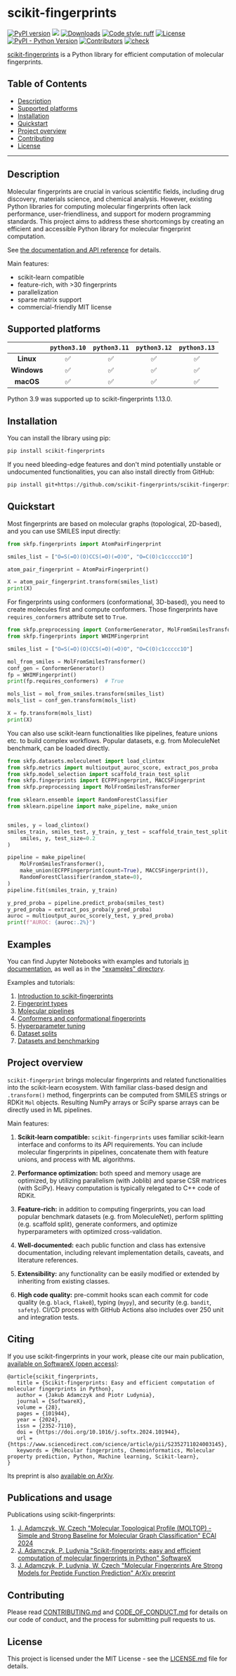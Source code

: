 # scikit-fingerprints

[![PyPI version](https://badge.fury.io/py/scikit-fingerprints.svg)](https://badge.fury.io/py/scikit-fingerprints)
[![](https://img.shields.io/pypi/dm/scikit-fingerprints)](https://pypi.org/project/scikit-fingerprints/)
[![Downloads](https://static.pepy.tech/badge/scikit-fingerprints)](https://pepy.tech/project/scikit-fingerprints)
[![Code style: ruff](https://img.shields.io/badge/style-ruff-41B5BE?style=flat)](https://github.com/astral-sh/ruff)
[![License](https://img.shields.io/badge/license-MIT-blue)](LICENSE.md)
[![PyPI - Python Version](https://img.shields.io/pypi/pyversions/scikit-fingerprints.svg)](https://pypi.org/project/scikit-fingerprints/)
[![Contributors](https://img.shields.io/github/contributors/scikit-fingerprints/scikit-fingerprints)](https://github.com/scikit-fingerprints/scikit-fingerprints/graphs/contributors)
[![check](https://github.com/scikit-fingerprints/scikit-fingerprints/actions/workflows/tests.yml/badge.svg)](https://github.com/scikit-fingerprints/scikit-fingerprints/actions/workflows/tests.yml)

[scikit-fingerprints](https://scikit-fingerprints.github.io/scikit-fingerprints/) is a Python library for efficient
computation of molecular fingerprints.

## Table of Contents

- [Description](#description)
- [Supported platforms](#supported-platforms)
- [Installation](#installation)
- [Quickstart](#quickstart)
- [Project overview](#project-overview)
- [Contributing](#contributing)
- [License](#license)

---

## Description

Molecular fingerprints are crucial in various scientific fields, including drug discovery, materials science, and
chemical analysis. However, existing Python libraries for computing molecular fingerprints often lack performance,
user-friendliness, and support for modern programming standards. This project aims to address these shortcomings by
creating an efficient and accessible Python library for molecular fingerprint computation.

See [the documentation and API reference](https://scikit-fingerprints.github.io/scikit-fingerprints/) for details.

Main features:
- scikit-learn compatible
- feature-rich, with >30 fingerprints
- parallelization
- sparse matrix support
- commercial-friendly MIT license

## Supported platforms

|             | `python3.10` | `python3.11` | `python3.12` | `python3.13` |
|:-----------:|:------------:|:------------:|:------------:|:------------:|
|  **Linux**  |       ✅      |       ✅      |       ✅      |       ✅      |
| **Windows** |       ✅      |       ✅      |       ✅      |       ✅      |
|  **macOS**  |       ✅      |       ✅      |       ✅      |       ✅      |

Python 3.9 was supported up to scikit-fingerprints 1.13.0.

## Installation

You can install the library using pip:

```bash
pip install scikit-fingerprints
```

If you need bleeding-edge features and don't mind potentially unstable or undocumented functionalities,
you can also install directly from GitHub:
```bash
pip install git+https://github.com/scikit-fingerprints/scikit-fingerprints.git
```

## Quickstart

Most fingerprints are based on molecular graphs (topological, 2D-based), and you can use SMILES
input directly:
```python
from skfp.fingerprints import AtomPairFingerprint

smiles_list = ["O=S(=O)(O)CCS(=O)(=O)O", "O=C(O)c1ccccc1O"]

atom_pair_fingerprint = AtomPairFingerprint()

X = atom_pair_fingerprint.transform(smiles_list)
print(X)
```

For fingerprints using conformers (conformational, 3D-based), you need to create molecules first
and compute conformers. Those fingerprints have `requires_conformers` attribute set
to `True`.
```python
from skfp.preprocessing import ConformerGenerator, MolFromSmilesTransformer
from skfp.fingerprints import WHIMFingerprint

smiles_list = ["O=S(=O)(O)CCS(=O)(=O)O", "O=C(O)c1ccccc1O"]

mol_from_smiles = MolFromSmilesTransformer()
conf_gen = ConformerGenerator()
fp = WHIMFingerprint()
print(fp.requires_conformers)  # True

mols_list = mol_from_smiles.transform(smiles_list)
mols_list = conf_gen.transform(mols_list)

X = fp.transform(mols_list)
print(X)
```

You can also use scikit-learn functionalities like pipelines, feature unions
etc. to build complex workflows. Popular datasets, e.g. from MoleculeNet benchmark,
can be loaded directly.
```python
from skfp.datasets.moleculenet import load_clintox
from skfp.metrics import multioutput_auroc_score, extract_pos_proba
from skfp.model_selection import scaffold_train_test_split
from skfp.fingerprints import ECFPFingerprint, MACCSFingerprint
from skfp.preprocessing import MolFromSmilesTransformer

from sklearn.ensemble import RandomForestClassifier
from sklearn.pipeline import make_pipeline, make_union


smiles, y = load_clintox()
smiles_train, smiles_test, y_train, y_test = scaffold_train_test_split(
    smiles, y, test_size=0.2
)

pipeline = make_pipeline(
    MolFromSmilesTransformer(),
    make_union(ECFPFingerprint(count=True), MACCSFingerprint()),
    RandomForestClassifier(random_state=0),
)
pipeline.fit(smiles_train, y_train)

y_pred_proba = pipeline.predict_proba(smiles_test)
y_pred_proba = extract_pos_proba(y_pred_proba)
auroc = multioutput_auroc_score(y_test, y_pred_proba)
print(f"AUROC: {auroc:.2%}")
```

## Examples

You can find Jupyter Notebooks with examples and tutorials [in documentation](https://scikit-fingerprints.github.io/scikit-fingerprints/examples.html),
as well as in the ["examples" directory](https://github.com/scikit-fingerprints/scikit-fingerprints/tree/master/examples).

Examples and tutorials:
1. [Introduction to scikit-fingerprints](examples/01_skfp_introduction.ipynb)
2. [Fingerprint types](examples/02_fingerprint_types.ipynb)
3. [Molecular pipelines](examples/03_pipelines.ipynb)
4. [Conformers and conformational fingerprints](examples/04_conformers.ipynb)
5. [Hyperparameter tuning](examples/05_hyperparameter_tuning.ipynb)
6. [Dataset splits](examples/06_dataset_splits.ipynb)
7. [Datasets and benchmarking](examples/07_datasets_and_benchmarking.ipynb)

## Project overview

`scikit-fingerprint` brings molecular fingerprints and related functionalities into
the scikit-learn ecosystem. With familiar class-based design and `.transform()` method,
fingerprints can be computed from SMILES strings or RDKit `Mol` objects. Resulting NumPy
arrays or SciPy sparse arrays can be directly used in ML pipelines.

Main features:

1. **Scikit-learn compatible:** `scikit-fingerprints` uses familiar scikit-learn
   interface  and conforms to its API requirements. You can include molecular
   fingerprints in pipelines, concatenate them with feature unions, and process with
   ML algorithms.

2. **Performance optimization:** both speed and memory usage are optimized, by
   utilizing parallelism (with Joblib) and sparse CSR matrices (with SciPy). Heavy
   computation is typically relegated to C++ code of RDKit.

3. **Feature-rich:** in addition to computing fingerprints, you can load popular
   benchmark  datasets (e.g. from MoleculeNet), perform splitting (e.g. scaffold
   split), generate conformers, and optimize hyperparameters with optimized cross-validation.

4. **Well-documented:** each public function and class has extensive documentation,
   including relevant implementation details, caveats, and literature references.

5. **Extensibility:** any functionality can be easily modified or extended by
   inheriting from existing classes.

6. **High code quality:** pre-commit hooks scan each commit for code quality (e.g. `black`,
   `flake8`), typing (`mypy`), and security (e.g. `bandit`, `safety`). CI/CD process with
   GitHub Actions also includes over 250 unit and integration tests.

## Citing

If you use scikit-fingerprints in your work, please cite our main publication, 
[available on SoftwareX (open access)](https://www.sciencedirect.com/science/article/pii/S2352711024003145):
```
@article{scikit_fingerprints,
   title = {Scikit-fingerprints: Easy and efficient computation of molecular fingerprints in Python},
   author = {Jakub Adamczyk and Piotr Ludynia},
   journal = {SoftwareX},
   volume = {28},
   pages = {101944},
   year = {2024},
   issn = {2352-7110},
   doi = {https://doi.org/10.1016/j.softx.2024.101944},
   url = {https://www.sciencedirect.com/science/article/pii/S2352711024003145},
   keywords = {Molecular fingerprints, Chemoinformatics, Molecular property prediction, Python, Machine learning, Scikit-learn},
}
```

Its preprint is also [available on ArXiv](https://arxiv.org/abs/2407.13291).

## Publications and usage

Publications using scikit-fingerprints:
1. [J. Adamczyk, W. Czech "Molecular Topological Profile (MOLTOP) - Simple and Strong Baseline for Molecular Graph Classification" ECAI 2024](https://ebooks.iospress.nl/doi/10.3233/FAIA240663)
2. [J. Adamczyk, P. Ludynia "Scikit-fingerprints: easy and efficient computation of molecular fingerprints in Python" SoftwareX](https://www.sciencedirect.com/science/article/pii/S2352711024003145)
3. [J. Adamczyk, P. Ludynia, W. Czech "Molecular Fingerprints Are Strong Models for Peptide Function Prediction" ArXiv preprint](https://arxiv.org/abs/2501.17901)

## Contributing

Please read [CONTRIBUTING.md](CONTRIBUTING.md) and [CODE_OF_CONDUCT.md](CODE_OF_CONDUCT.md) for details on our code of
conduct, and the process for submitting pull requests to us.

## License

This project is licensed under the MIT License - see the [LICENSE.md](LICENSE.md) file for details.
